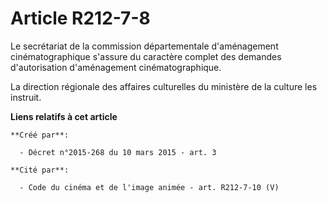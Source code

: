 # Article R212-7-8

Le secrétariat de la commission départementale d'aménagement cinématographique s'assure du caractère complet des demandes
d'autorisation d'aménagement cinématographique.

La direction régionale des affaires culturelles du ministère de la culture les instruit.

**Liens relatifs à cet article**

	**Créé par**:

	  - Décret n°2015-268 du 10 mars 2015 - art. 3

	**Cité par**:

	  - Code du cinéma et de l'image animée - art. R212-7-10 (V)
